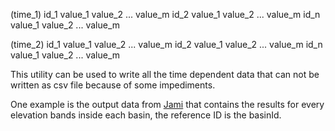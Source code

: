 (time\_1) id\_1 value\_1 value\_2 ... value\_m id\_2 value\_1 value\_2 ... value\_m id\_n value\_1 value\_2 ... value\_m

(time\_2) id\_1 value\_1 value\_2 ... value\_m id\_2 value\_1 value\_2 ... value\_m id\_n value\_1 value\_2 ... value\_m

This utility can be used to write all the time dependent data that can not be written as csv file because of some impediments.

One example is the output data from [Jami](Jami.md) that contains the results for every elevation bands inside each basin, the reference ID is the basinId.